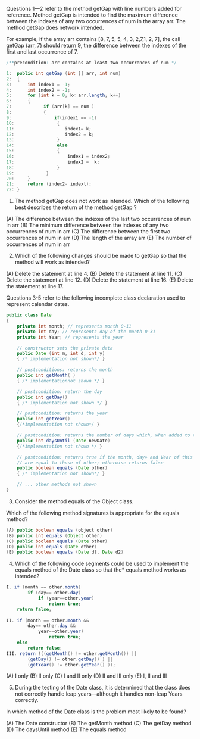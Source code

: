 Questions 1—2 refer to the method getGap with line numbers added for reference. Method getGap is intended to find the maximum difference between the indexes of any two occurrences of num in the array arr. The method getGap does network intended. 

For example, if the array arr contains [8, 7, 5, 5, 4, 3, 2,7,1, 2, 7], the call getGap (arr, 7) should return 9, the difference between the indexes of the first and last occurrence of 7.

```java
/**precondition: arr contains at least two occurrences of num */ 

1:  public int getGap (int [] arr, int num) 
2:  {
3:      int index1 = -1;
4:      int index2 = -1;
5:      for (int k = 0; k< arr.length; k++) 
6:      {
7:            if (arr[k] == num )
8:            {
9:                if(index1 == -1)
10:                {
11:                   index1= k;
12:                   index2 = k;  
13:                }
14:                else 
15:                {
16:                    index1 = index2; 
17:                    index2 =  k;
18:                }
19:            }
20:     }      
21:     return (index2- indexl);
22: }
```

1. The method getGap does not work as intended. Which of the following best describes the return of the method getGap ? 

(A) The difference between the indexes of the last two occurrences of num in arr 
(B) The minimum difference between the indexes of any two occurrences of num in arr 
(C) The difference between the first two occurrences of num in arr 
(D) The length of the array arr 
(E) The number of occurrences of num in arr 

2. Which of the following changes should be made to getGap so that the method will work as intended? 

(A) Delete the statement at line 4. 
(B) Delete the statement at line 11.
(C) Delete the statement at line 12. 
(D) Delete the statement at line 16.
(E) Delete the statement at line 17.

Questions 3-5 refer to the following incomplete class declaration used to represent calendar dates. 

```java
public class Date 
{
    private int month; // represents month 0-11 
    private int day; // represents day of the month 0-31 
    private int Year; // represents the year 

    // constructor sets the private data  
    public Date (int m, int d, int y)
    { /* implementation not shown*/ } 

    // postconditions: returns the month 
    public int getMonth( ) 
    { /* implementationnot shown */ }

    // postcondition: return the day 
    public int getDay()
    { /* implementation not shown */ } 

    // postcondition: returns the year 
    public int getYear() 
    {/*implementation not shown*/ }

    // postcondition: returns the number of days which, when added to this Date, gives newDate 
    public int daysUntil (Date newDate) 
    {/*implementation not shown */ }    

    // postcondition: returns true if the month, day» and Vear of this Date are 
    // are equal to those of other; otherwise returns false 
    public boolean equals (Date other) 
    { /* implementation not shown*/ }

    // ... other methods not shown 
}
```

3. Consider the method equals of the Object class.

Which of the following method signatures is appropriate for the equals method? 

```java
(A) public boolean equals (object other) 
(B) public int equals (Object other) 
(C) public boolean equals (Date other) 
(D) public int equals (Date other) 
(E) public boolean equals (Date dl, Date d2) 
```

4. Which of the following code segments could be used to implement the equals method of the Date class so that the* equals method works as intended? 

```java
I. if (month == other.month)
        if (day== other.day) 
            if (year==other.year) 
                return true;
    return false;
    
II. if (month == other.month &&
        day== other.day && 
            year==other.year) 
                return true;
    else
        return false;
III. return !((getMonth() != other.getMonth()) ||
        (getDay() != other.getDay() ) ||
        (getYear() != other.getYear() )); 
```

(A) I only 
(B) II only 
(C) I and II only 
(D) II and III only 
(E) I, II and III 

5. During the testing of the Date class, it is determined that the class does not correctly handle leap years—although it handles non-Ieap Years correctly.

In which method of the Date class is the problem most likely to be found? 

(A) The Date constructor 
(B) The getMonth method 
(C) The getDay method 
(D) The daysUntil method 
(E) The equals method 
